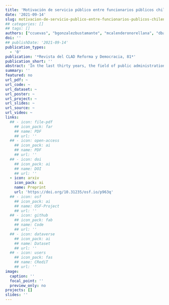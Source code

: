 ```yaml
---
title: 'Motivación de servicio público entre funcionarios públicos chilenos'
date: '2021-09-14'
slug: motivacion-de-servicio-publico-entre-funcionarios-publicos-chilenos
## categories: []
## tags: []
authors: ["ccuevas", "bgonzalezbustamante", "mcalenderonorellana", "dbarria"]
doi: ''
## publishDate: '2021-09-14'
publication_types:
  - '0'
publication: '*Revista del CLAD Reforma y Democracia, 81*'
publication_short: ''
abstract: 'In the last thirty years, the field of public administration in Latin America has turned around how to introduce public sector reforms inspired by the New Public Management. In fact, most public administrations have focused almost exclusively on introducing such types of reforms, ignoring a number of alternative approaches which have emerged in the academic debate. One of those alternatives is the public service motivation approach, which analyzes how certain intrinsic factors, directly associated with the very notion of public service, motivate public employees´ behavior. This article aims to foster a Latin American debate on designing and implementing human resources policies based on public service motivation theory. Based on a survey with a non-probabilistic sample of 172 respondents, the article identifies a number of public service motivation factors among Chilean public employees. The findings show that attraction to public policies, commitment to the general interest, and compassion are factors as powerful as love to money. At the same time, the results show that self-sacrifice does not motivate Chilean public employees. Based on these findings, a discussion on how public service motivation can be a useful framework to redesign human resources policies is provided.'
summary: ''
featured: no
url_pdf: ~
url_code: ~
url_dataset: ~
url_poster: ~
url_project: ~
url_slides: ~
url_source: ~
url_video: ~
links:
  ## - icon: file-pdf
    ## icon_pack: far
    ## name: PDF
    ## url: ''
  ## - icon: open-access 
    ## icon_pack: ai
    ## name: PDF
    ## url: ''
  ## - icon: doi
    ## icon_pack: ai
    ## name: DOI
    ## url: ''
  - icon: arxiv
    icon_pack: ai
    name: Preprint
    url: 'https://doi.org/10.31235/osf.io/p963q'
  ## - icon: osf
    ## icon_pack: ai
    ## name: OSF-Project
    ## url: ''
  ## - icon: github
    ## icon_pack: fab
    ## name: Code
    ## url: ''
  ## - icon: dataverse
    ## icon_pack: ai
    ## name: Dataset
    ## url: ''
  ## - icon: users
    ## icon_pack: fas
    ## name: CRediT
    ## url: ''
image:
  caption: ''
  focal_point: ''
  preview_only: no
projects: []
slides: ''
---
```

